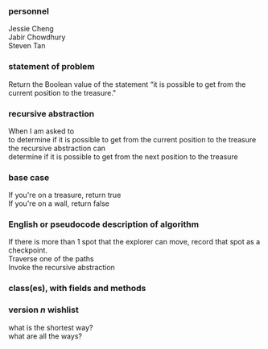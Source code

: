 ### personnel
Jessie Cheng </br>
Jabir Chowdhury </br>
Steven Tan

### statement of problem

Return the Boolean value of the statement “it is possible to get from the current position to the treasure."

### recursive abstraction
When I am asked to  </br>
  to determine if it is possible to get from the current position to the treasure </br>
the recursive abstraction can  </br>
  determine if it is possible to get from the next position to the treasure </br>

### base case
If you're on a treasure, return true  </br>
If you're on a wall, return false  </br>


### English or pseudocode description of algorithm
If there is more than 1 spot that the explorer can move, record that spot as a checkpoint. <br>
Traverse one of the paths <br>
Invoke the recursive abstraction <br>

### class(es), with fields and methods

### version *n* wishlist
what is the shortest way? </br>
what are all the ways?


